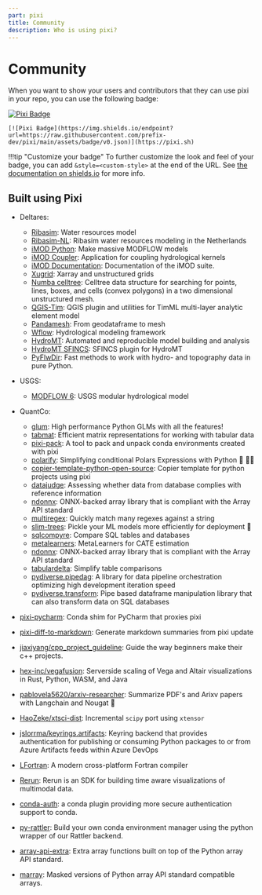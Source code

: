 ```yaml
---
part: pixi
title: Community
description: Who is using pixi?
---
```

# Community

When you want to show your users and contributors that they can use pixi in your repo, you can use the following badge:

[![Pixi Badge](https://img.shields.io/endpoint?url=https://raw.githubusercontent.com/prefix-dev/pixi/main/assets/badge/v0.json)](https://pixi.sh)

```
[![Pixi Badge](https://img.shields.io/endpoint?url=https://raw.githubusercontent.com/prefix-dev/pixi/main/assets/badge/v0.json)](https://pixi.sh)
```

!!!tip "Customize your badge"
    To further customize the look and feel of your badge,
    you can add `&style=<custom-style>` at the end of the URL.
    See [the documentation on shields.io](https://shields.io/badges/endpoint-badge) for more info.

## Built using Pixi

- Deltares:
  - [Ribasim](https://github.com/Deltares/Ribasim): Water resources model
  - [Ribasim-NL](https://github.com/Deltares/Ribasim-NL): Ribasim water resources modeling in the Netherlands
  - [iMOD Python](https://github.com/Deltares/imod-python): Make massive MODFLOW models
  - [iMOD Coupler](https://github.com/Deltares/imod_coupler): Application for coupling hydrological kernels
  - [iMOD Documentation](https://github.com/Deltares/iMOD-Documentation): Documentation of the iMOD suite.
  - [Xugrid](https://github.com/Deltares/xugrid): Xarray and unstructured grids
  - [Numba celltree](https://github.com/Deltares/numba_celltree): Celltree data structure for searching for points, lines, boxes, and cells (convex polygons) in a two dimensional unstructured mesh.
  - [QGIS-Tim](https://github.com/Deltares/QGIS-Tim): QGIS plugin and utilities for TimML multi-layer analytic element model
  - [Pandamesh](https://github.com/Deltares/pandamesh): From geodataframe to mesh
  - [Wflow](https://github.com/Deltares/Wflow.jl): Hydrological modeling framework
  - [HydroMT](https://github.com/Deltares/hydromt): Automated and reproducible model building and analysis
  - [HydroMT SFINCS](https://github.com/Deltares/hydromt_sfincs): SFINCS plugin for HydroMT
  - [PyFlwDir](https://github.com/Deltares/pyflwdir): Fast methods to work with hydro- and topography data in pure Python.
- USGS:
  - [MODFLOW 6](https://github.com/MODFLOW-USGS/modflow6): USGS modular hydrological model
- QuantCo:
  - [glum](https://github.com/quantco/glum): High performance Python GLMs with all the features!
  - [tabmat](https://github.com/quantco/tabmat): Efficient matrix representations for working with tabular data
  - [pixi-pack](https://github.com/quantco/pixi-pack): A tool to pack and unpack conda environments created with pixi
  - [polarify](https://github.com/quantco/polarify): Simplifying conditional Polars Expressions with Python 🐍 🐻‍❄️
  - [copier-template-python-open-source](https://github.com/quantco/copier-template-python-open-source): Copier template for python projects using pixi
  - [datajudge](https://github.com/quantco/datajudge): Assessing whether data from database complies with reference information
  - [ndonnx](https://github.com/quantco/ndonnx): ONNX-backed array library that is compliant with the Array API standard
  - [multiregex](https://github.com/quantco/multiregex): Quickly match many regexes against a string
  - [slim-trees](https://github.com/quantco/slim-trees): Pickle your ML models more efficiently for deployment 🚀
  - [sqlcompyre](https://github.com/quantco/sqlcompyre): Compare SQL tables and databases
  - [metalearners](https://github.com/quantco/metalearners): MetaLearners for CATE estimation
  - [ndonnx](https://github.com/quantco/ndonnx): ONNX-backed array library that is compliant with the Array API standard
  - [tabulardelta](https://github.com/quantco/tabulardelta): Simplify table comparisons
  - [pydiverse.pipedag](https://github.com/pydiverse/pydiverse.pipedag): A library for data pipeline orchestration optimizing high development iteration speed
  - [pydiverse.transform](https://github.com/pydiverse/pydiverse.transform): Pipe based dataframe manipulation library that can also transform data on SQL databases

- [pixi-pycharm](https://github.com/pavelzw/pixi-pycharm): Conda shim for PyCharm that proxies pixi
- [pixi-diff-to-markdown](https://github.com/pavelzw/pixi-diff-to-markdown): Generate markdown summaries from pixi update
- [jiaxiyang/cpp_project_guideline](https://github.com/jiaxiyang/cpp_project_guideline): Guide the way beginners make their c++ projects.
- [hex-inc/vegafusion](https://github.com/hex-inc/vegafusion): Serverside scaling of Vega and Altair visualizations in Rust, Python, WASM, and Java
- [pablovela5620/arxiv-researcher](https://github.com/pablovela5620/arxiv-researcher): Summarize PDF's and Arixv papers with Langchain and Nougat 🦉
- [HaoZeke/xtsci-dist](https://github.com/HaoZeke/xtsci-dist): Incremental `scipy` port using `xtensor`
- [jslorrma/keyrings.artifacts](https://github.com/jslorrma/keyrings.artifacts): Keyring backend that provides authentication for publishing or consuming Python packages to or from Azure Artifacts feeds within Azure DevOps
- [LFortran](https://github.com/lfortran/lfortran): A modern cross-platform Fortran compiler
- [Rerun](https://www.rerun.io/): Rerun is an SDK for building time aware visualizations of multimodal data.
- [conda-auth](https://github.com/conda-incubator/conda-auth): a conda plugin providing more secure authentication support to conda.
- [py-rattler](https://github.com/conda/rattler/tree/main/py-rattler): Build your own conda environment manager using the python wrapper of our Rattler backend.
- [array-api-extra](https://github.com/data-apis/array-api-extra): Extra array functions built on top of the Python array API standard.
- [marray](https://github.com/mdhaber/marray):
Masked versions of Python array API standard compatible arrays.
